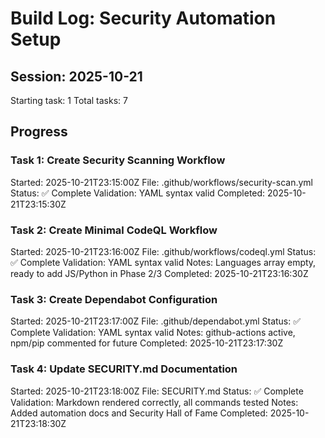 # Build Log: Security Automation Setup

## Session: 2025-10-21
Starting task: 1
Total tasks: 7

## Progress

### Task 1: Create Security Scanning Workflow
Started: 2025-10-21T23:15:00Z
File: .github/workflows/security-scan.yml
Status: ✅ Complete
Validation: YAML syntax valid
Completed: 2025-10-21T23:15:30Z

### Task 2: Create Minimal CodeQL Workflow
Started: 2025-10-21T23:16:00Z
File: .github/workflows/codeql.yml
Status: ✅ Complete
Validation: YAML syntax valid
Notes: Languages array empty, ready to add JS/Python in Phase 2/3
Completed: 2025-10-21T23:16:30Z

### Task 3: Create Dependabot Configuration
Started: 2025-10-21T23:17:00Z
File: .github/dependabot.yml
Status: ✅ Complete
Validation: YAML syntax valid
Notes: github-actions active, npm/pip commented for future
Completed: 2025-10-21T23:17:30Z

### Task 4: Update SECURITY.md Documentation
Started: 2025-10-21T23:18:00Z
File: SECURITY.md
Status: ✅ Complete
Validation: Markdown rendered correctly, all commands tested
Notes: Added automation docs and Security Hall of Fame
Completed: 2025-10-21T23:18:30Z

